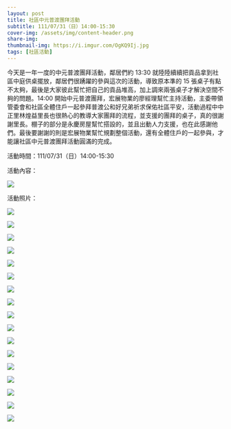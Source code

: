 ```yaml
---
layout: post
title: 社區中元普渡團拜活動
subtitle: 111/07/31（日）14:00-15:30
cover-img: /assets/img/content-header.png
share-img: 
thumbnail-img: https://i.imgur.com/OgKQ9Ij.jpg
tags: [社區活動]
---
```


今天是一年一度的中元普渡團拜活動，鄰居們約 13:30 就陸陸續續把貢品拿到社區中庭供桌擺放，鄰居們很踴躍的參與這次的活動，導致原本準的 15 張桌子有點不太夠，最後是大家彼此幫忙把自己的貢品堆高，加上調來兩張桌子才解決空間不夠的問題。14:00 開始中元普渡團拜，宏展物業的廖經理幫忙主持活動，主委帶領管委會和社區全體住戶一起參拜普渡公和好兄弟祈求保佑社區平安，活動過程中中正里林煌益里長也很熱心的教導大家團拜的流程，並支援的團拜的桌子，真的很謝謝里長。棚子的部分是永慶房屋幫忙搭設的，並且出動人力支援，也在此感謝他們。最後要謝謝的則是宏展物業幫忙規劃整個活動，還有全體住戶的一起參與，才能讓社區中元普渡團拜活動圓滿的完成。

活動時間：111/07/31（日）14:00-15:30

活動內容：

![](https://i.imgur.com/oDZuftz.jpg)

活動照片：

![](https://i.imgur.com/StliTCA.jpg)

![](https://i.imgur.com/rUYibIo.jpg)

![](https://i.imgur.com/BC4E0e6.jpg)

![](https://i.imgur.com/5VGzwDi.jpg)

![](https://i.imgur.com/L19GpwD.jpg)

![](https://i.imgur.com/iyWzUcS.jpg)

![](https://i.imgur.com/5VGzwDi.jpg)

![](https://i.imgur.com/goJsxAS.jpg)

![](https://i.imgur.com/DwIhPzt.jpg)

![](https://i.imgur.com/PLc2eXQ.jpg)

![](https://i.imgur.com/OMn2G48.jpg)

![](https://i.imgur.com/uJUQaSS.jpg)

![](https://i.imgur.com/ndAiztJ.jpg)

![](https://i.imgur.com/N6DUDsL.jpg)

![](https://i.imgur.com/OgKQ9Ij.jpg)

![](https://i.imgur.com/t2Ws69J.jpg)

![](https://i.imgur.com/ZJbm6qE.jpg)

